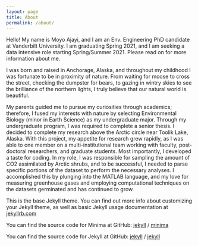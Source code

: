 ```yaml
---
layout: page
title: About
permalink: /about/
---
```


Hello! My name is Moyo Ajayi, and I am an Env. Engineering PhD candidate at Vanderbilt University. I am graduating Spring 2021, and I am seeking a data intensive role starting Spring/Summer 2021. Please read on for more information about me.

I was born and raised in Anchorage, Alaska, and throughout my childhood I was fortunate to be in proximity of nature. From waiting for moose to cross the street, checking the dumpster for bears, to gazing in wintry skies to see the brilliance of the northern lights, I truly believe that our natural world is beautiful. 

My parents guided me to pursue my curiosities through academics; therefore, I fused my interests with nature by selecting Environmental Biology (minor in Earth Science) as my undergraduate major. Through my undergraduate program, I was required to complete a senior thesis. I decided to complete my research above the Arctic circle near Toolik Lake, Alaska. With this project, my appetite for research grew rapidly, as I was able to one member on a multi-institutional team working with faculty, post-doctoral researchers, and graduate students. Most importantly, I developed a taste for coding. In my role, I was responsible for sampling the amount of CO2 assimilated by Arctic shrubs, and to be successful, I needed to parse specific portions of the dataset to perform the necessary analyses. I accomplished this by plunging into the MATLAB language, and my love for measuring greenhouse gases and employing computational techniques on the datasets germinated and has continued to grow.


This is the base Jekyll theme. You can find out more info about customizing your Jekyll theme, as well as basic Jekyll usage documentation at [jekyllrb.com](https://jekyllrb.com/)

You can find the source code for Minima at GitHub:
[jekyll][jekyll-organization] /
[minima](https://github.com/jekyll/minima)

You can find the source code for Jekyll at GitHub:
[jekyll][jekyll-organization] /
[jekyll](https://github.com/jekyll/jekyll)


[jekyll-organization]: https://github.com/jekyll

